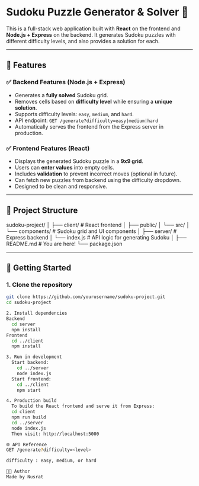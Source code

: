 # Sudoku Puzzle Generator & Solver 🧩

This is a full-stack web application built with **React** on the frontend and **Node.js + Express** on the backend. It generates Sudoku puzzles with different difficulty levels, and also provides a solution for each.

---

## 🔧 Features

### ✅ Backend Features (Node.js + Express)
- Generates a **fully solved** Sudoku grid.
- Removes cells based on **difficulty level** while ensuring a **unique solution**.
- Supports difficulty levels: `easy`, `medium`, and `hard`.
- API endpoint: `GET /generate?difficulty=easy|medium|hard`
- Automatically serves the frontend from the Express server in production.

### ✅ Frontend Features (React)
- Displays the generated Sudoku puzzle in a **9x9 grid**.
- Users can **enter values** into empty cells.
- Includes **validation** to prevent incorrect moves (optional in future).
- Can fetch new puzzles from backend using the difficulty dropdown.
- Designed to be clean and responsive.

---

## 📁 Project Structure
sudoku-project/
│
├── client/ # React frontend
│ ├── public/
│ └── src/
│ └── components/ # Sudoku grid and UI components
│
├── server/ # Express backend
│ └── index.js # API logic for generating Sudoku
│
├── README.md # You are here!
└── package.json


---

## 🚀 Getting Started

### 1. Clone the repository

```bash
git clone https://github.com/yourusername/sudoku-project.git
cd sudoku-project

2. Install dependencies
Backend
  cd server
  npm install
Frontend
  cd ../client
  npm install

3. Run in development
  Start backend:
    cd ../server
    node index.js
  Start frontend:
    cd ../client
    npm start

4. Production build
  To build the React frontend and serve it from Express:
  cd client
  npm run build
  cd ../server
  node index.js
  Then visit: http://localhost:5000

🌐 API Reference
GET /generate?difficulty=<level>

difficulty : easy, medium, or hard 

🧑‍💻 Author
Made by Nusrat